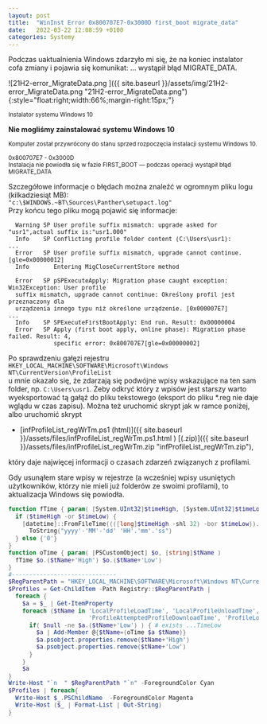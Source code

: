 ```yaml
---
layout: post
title:  "WinInst Error 0x800707E7-0x3000D first_boot migrate_data"
date:   2022-03-22 12:08:59 +0100
categories: Systemy
---
```


Podczas uaktualnienia Windows zdarzyło mi się, że na koniec instalator cofa zmiany i pojawia się komunikat: ... wystąpił błąd MIGRATE_DATA.

![21H2-error_MigrateData.png ]({{ site.baseurl }}/assets/img/21H2-error_MigrateData.png "21H2-error_MigrateData.png"){:style="float:right;width:66%;margin-right:15px;"}

<small>Instalator systemu Windows 10 </small>

**Nie mogliśmy zainstalować systemu Windows 10**


<small>Komputer został przywrócony do stanu sprzed rozpoczęcia instalacji systemu Windows 10.</small>  
  
<small>0x800707E7 - 0x3000D  
Instalacja nie powiodła się w fazie FIRST_BOOT — podczas operacji wystąpił błąd MIGRATE_DATA</small>


Szczegółowe informacje o błędach można znaleźć w ogromnym pliku logu (kilkadziesiąt MB):  
`"c:\$WINDOWS.~BT\Sources\Panther\setupact.log"`  
Przy końcu tego pliku mogą pojawić się informacje:
```
  Warning SP User profile suffix mismatch: upgrade asked for "usr1",actual suffix is:"usr1.000"
  Info    SP Conflicting profile folder content (C:\Users\usr1):
...          
  Error   SP User profile suffix mismatch, upgrade cannot continue.[gle=0x00000012]
  Info       Entering MigCloseCurrentStore method
 
  Error   SP pSPExecuteApply: Migration phase caught exception: Win32Exception: User profile 
  suffix mismatch, upgrade cannot continue: Określony profil jest przeznaczony dla 
  urządzenia innego typu niż określone urządzenie. [0x000007E7] 
...          
  Info    SP SPExecuteFirstBootApply: End run. Result: 0x00000004
  Error   SP Apply (first boot apply, online phase): Migration phase failed. Result: 4, 
             specific error: 0x800707E7[gle=0x00000002]
```

Po sprawdzeniu gałęzi rejestru  
`HKEY_LOCAL_MACHINE\SOFTWARE\Microsoft\Windows NT\CurrentVersion\ProfileList`  
u mnie okazało się, że zdarzają się podwójne wpisy wskazujące na ten sam folder, np. `C:\Users\usr1`. 
Żeby odkryć który z wpisów jest starszy warto wyeksportować tą gałąź do pliku tekstowego (eksport do pliku *.reg nie daje wglądu w czas zapisu). 
Można też uruchomić skrypt jak w ramce poniżej, 
albo uruchomić skrypt

* [infProfileList_regWrTm.ps1 (html)]({{ site.baseurl }}/assets/files/infProfileList_regWrTm.ps1.html ) [(.zip)]({{ site.baseurl }}/assets/files/infProfileList_regWrTm.zip "infProfileList_regWrTm.zip"), 

który daje najwięcej informacji o czasach zdarzeń związanych z profilami.

Gdy usunąłem stare wpisy w rejestrze (a wcześniej wpisy usuniętych użytkowników, którzy nie mieli już folderów ze swoimi profilami), to aktualizacja Windows się powiodła.

````powershell
function fTime { param( [System.UInt32]$timeHigh, [System.UInt32]$timeLow )
  if ($timeHigh -or $timeLow) {
    [datetime]::FromFileTime((([long]$timeHigh -shl 32) -bor $timeLow)).
      ToString("yyyy'-'MM'-'dd' 'HH'.'mm'.'ss")
  } else {'0'}
}
function oTime { param( [PSCustomObject] $o, [string]$tName )
  fTime $o.($tName+'High') $o.($tName+'Low')
}
#------------------------------
$RegParentPath = "HKEY_LOCAL_MACHINE\SOFTWARE\Microsoft\Windows NT\CurrentVersion\ProfileList"
$Profiles = Get-ChildItem -Path Registry::$RegParentPath | 
  foreach {
    $a = $_ | Get-ItemProperty
    foreach ($tName in 'LocalProfileLoadTime', 'LocalProfileUnloadTime', 
                       'ProfileAttemptedProfileDownloadTime', 'ProfileLoadTime'){
      if( $null -ne $a.($tName+'Low') ) { # exists ...TimeLow
        $a | Add-Member @{$tName=(oTime $a $tName)}
        $a.psobject.properties.remove($tName+'High')
        $a.psobject.properties.remove($tName+'Low')
      }
    }
    $a
}
Write-Host "`n  " $RegParentPath "`n" -ForegroundColor Cyan
$Profiles | foreach{
  Write-Host $_.PSChildName  -ForegroundColor Magenta
  Write-Host ($_ | Format-List | Out-String)
}
````

<style> pre code {font-size: smaller;} </style>
